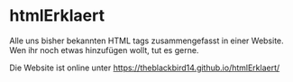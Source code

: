 # htmlErklaert
Alle uns bisher bekannten HTML tags zusammengefasst in einer Website. Wen ihr noch etwas hinzufügen wollt, tut es gerne. 

Die Website ist online unter 
https://theblackbird14.github.io/htmlErklaert/
